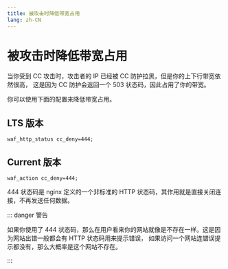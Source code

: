 ```yaml
---
title: 被攻击时降低带宽占用
lang: zh-CN
---
```


# 被攻击时降低带宽占用

当你受到 CC 攻击时，攻击者的 IP 已经被 CC 防护拉黑，但是你的上下行带宽依然很高，
这是因为 CC 防护会返回一个 503 状态码，因此占用了你的带宽。

你可以使用下面的配置来降低带宽占用。

## LTS 版本

```nginx
waf_http_status cc_deny=444;
```

## Current 版本

```nginx
waf_action cc_deny=444;
```

444 状态码是 nginx 定义的一个非标准的 HTTP 状态码，其作用就是直接关闭连接，不再发送任何数据。

::: danger 警告

如果你使用了 444 状态码，那么在用户看来你的网站就像是不存在一样。这是因为网站出错一般都会有 HTTP 状态码用来提示错误，
如果访问一个网站连错误提示都没有，那么大概率是这个网站不存在。

:::